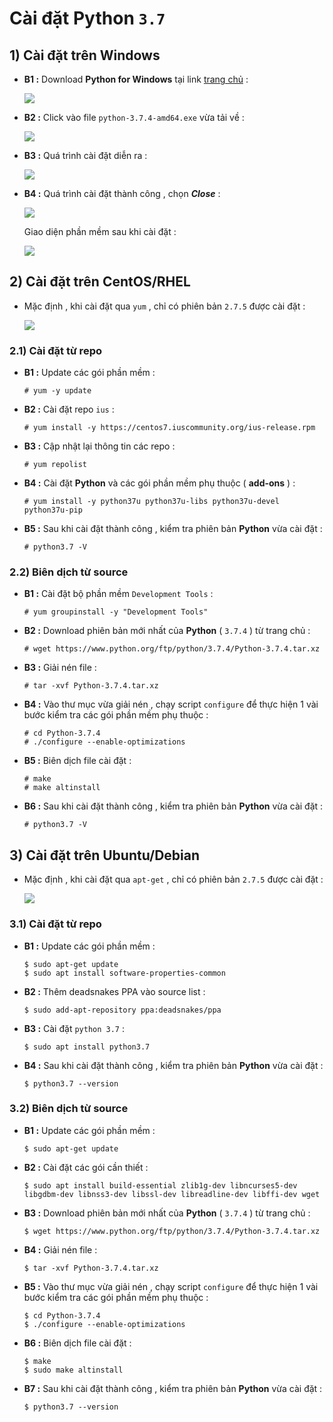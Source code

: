 # Cài đặt Python `3.7`
## **1) Cài đặt trên Windows**
- **B1 :** Download **Python for Windows** tại link [trang chủ](https://www.python.org/downloads/)  :

    <img src=https://i.imgur.com/cwP2d5W.png>

- **B2 :** Click vào file `python-3.7.4-amd64.exe` vừa tải về :

    <img src=https://i.imgur.com/y77ZRm7.png>

- **B3 :** Quá trình cài đặt diễn ra :

    <img src=https://i.imgur.com/36f8nOb.png>

- **B4 :** Quá trình cài đặt thành công , chọn ***Close*** :

    <img src=https://i.imgur.com/QVPjtdT.png>

    Giao diện phần mềm sau khi cài đặt :
    
    <img src=https://i.imgur.com/Qf31BP5.png>

## **2) Cài đặt trên CentOS/RHEL**
- Mặc định , khi cài đặt qua `yum` , chỉ có phiên bản `2.7.5` được cài đặt :

    <img src=https://i.imgur.com/ypXnEWR.png>

### **2.1) Cài đặt từ repo**
- **B1 :** Update các gói phần mềm :
    ```
    # yum -y update
    ```
- **B2 :** Cài đặt repo `ius` :
    ```
    # yum install -y https://centos7.iuscommunity.org/ius-release.rpm
    ```
- **B3 :** Cập nhật lại thông tin các repo :
    ```
    # yum repolist
    ```
- **B4 :** Cài đặt **Python** và các gói phần mềm phụ thuộc ( **add-ons** ) :
    ```
    # yum install -y python37u python37u-libs python37u-devel python37u-pip
    ```
- **B5 :** Sau khi cài đặt thành công , kiểm tra phiên bản **Python** vừa cài đặt :
    ```
    # python3.7 -V
    ```
### **2.2) Biên dịch từ source**
- **B1 :** Cài đặt bộ phần mềm `Development Tools` :
    ```
    # yum groupinstall -y "Development Tools"
    ```
- **B2 :** Download phiên bản mới nhất của **Python** ( `3.7.4` ) từ trang chủ :
    ```
    # wget https://www.python.org/ftp/python/3.7.4/Python-3.7.4.tar.xz
    ```
- **B3 :** Giải nén file :
    ```
    # tar -xvf Python-3.7.4.tar.xz
    ```
- **B4 :** Vào thư mục vừa giải nén , chạy script `configure` để thực hiện 1 vài bước kiểm tra các gói phần mềm phụ thuộc :
    ```
    # cd Python-3.7.4
    # ./configure --enable-optimizations
    ```
- **B5 :** Biên dịch file cài đặt :
    ```
    # make
    # make altinstall
    ```
- **B6 :** Sau khi cài đặt thành công , kiểm tra phiên bản **Python** vừa cài đặt :
    ```
    # python3.7 -V
    ```
## **3) Cài đặt trên Ubuntu/Debian**
- Mặc định , khi cài đặt qua `apt-get` , chỉ có phiên bản `2.7.5` được cài đặt :

    <img src=https://i.imgur.com/hp2rTVo.png>

### **3.1) Cài đặt từ repo**
- **B1 :** Update các gói phần mềm :
    ```
    $ sudo apt-get update
    $ sudo apt install software-properties-common
    ```
- **B2 :** Thêm deadsnakes PPA vào source list :
    ```
    $ sudo add-apt-repository ppa:deadsnakes/ppa
    ```
- **B3 :** Cài đặt `python 3.7` :
    ```
    $ sudo apt install python3.7
    ```
- **B4 :** Sau khi cài đặt thành công , kiểm tra phiên bản **Python** vừa cài đặt :
    ```
    $ python3.7 --version
    ```
### **3.2) Biên dịch từ source**
- **B1 :** Update các gói phần mềm :
    ```
    $ sudo apt-get update
    ```
- **B2 :** Cài đặt các gói cần thiết :
    ```
    $ sudo apt install build-essential zlib1g-dev libncurses5-dev libgdbm-dev libnss3-dev libssl-dev libreadline-dev libffi-dev wget
    ```
- **B3 :** Download phiên bản mới nhất của **Python** ( `3.7.4` ) từ trang chủ :
    ```
    $ wget https://www.python.org/ftp/python/3.7.4/Python-3.7.4.tar.xz
    ```
- **B4 :** Giải nén file :
    ```
    $ tar -xvf Python-3.7.4.tar.xz
    ```
- **B5 :** Vào thư mục vừa giải nén , chạy script `configure` để thực hiện 1 vài bước kiểm tra các gói phần mềm phụ thuộc :
    ```
    $ cd Python-3.7.4
    $ ./configure --enable-optimizations
    ```
- **B6 :** Biên dịch file cài đặt :
    ```
    $ make
    $ sudo make altinstall
    ```
- **B7 :** Sau khi cài đặt thành công , kiểm tra phiên bản **Python** vừa cài đặt :
    ```
    $ python3.7 --version
    ```

